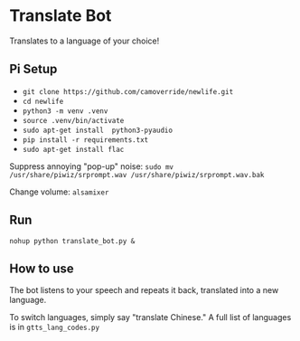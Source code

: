 # Translate Bot

Translates to a language of your choice!


## Pi Setup

- `git clone https://github.com/camoverride/newlife.git`
- `cd newlife`
- `python3 -m venv .venv`
- `source .venv/bin/activate`
- `sudo apt-get install  python3-pyaudio`
- `pip install -r requirements.txt`
- `sudo apt-get install flac`

Suppress annoying "pop-up" noise:
`sudo mv /usr/share/piwiz/srprompt.wav /usr/share/piwiz/srprompt.wav.bak`

Change volume: `alsamixer`


## Run

`nohup python translate_bot.py &`


## How to use

The bot listens to your speech and repeats it back, translated into a new language.

To switch languages, simply say "translate Chinese." A full list of languages is in `gtts_lang_codes.py`
